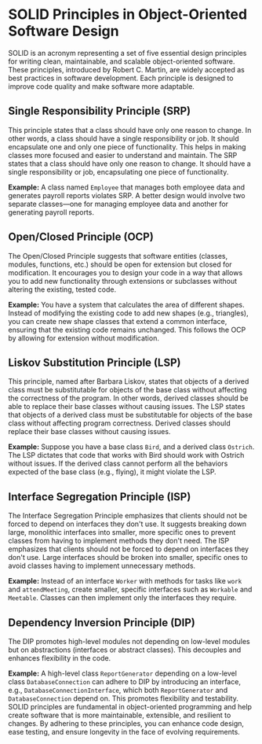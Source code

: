 
# SOLID Principles in Object-Oriented Software Design

SOLID is an acronym representing a set of five essential design principles for writing clean, maintainable, and scalable object-oriented software. These principles, introduced by Robert C. Martin, are widely accepted as best practices in software development. Each principle is designed to improve code quality and make software more adaptable.

## Single Responsibility Principle (SRP)
This principle states that a class should have only one reason to change. In other words, a class should have a single responsibility or job. It should encapsulate one and only one piece of functionality. This helps in making classes more focused and easier to understand and maintain.
The SRP states that a class should have only one reason to change. It should have a single responsibility or job, encapsulating one piece of functionality.

**Example:**
A class named `Employee` that manages both employee data and generates payroll reports violates SRP. A better design would involve two separate classes—one for managing employee data and another for generating payroll reports.

## Open/Closed Principle (OCP)
The Open/Closed Principle suggests that software entities (classes, modules, functions, etc.) should be open for extension but closed for modification. It encourages you to design your code in a way that allows you to add new functionality through extensions or subclasses without altering the existing, tested code.

**Example:**
You have a system that calculates the area of different shapes. Instead of modifying the existing code to add new shapes (e.g., triangles), you can create new shape classes that extend a common interface, ensuring that the existing code remains unchanged. This follows the OCP by allowing for extension without modification.
## Liskov Substitution Principle (LSP)
This principle, named after Barbara Liskov, states that objects of a derived class must be substitutable for objects of the base class without affecting the correctness of the program. In other words, derived classes should be able to replace their base classes without causing issues.
The LSP states that objects of a derived class must be substitutable for objects of the base class without affecting program correctness. Derived classes should replace their base classes without causing issues.

**Example:**
Suppose you have a base class `Bird`, and a derived class `Ostrich`. The LSP dictates that code that works with Bird should work with Ostrich without issues. If the derived class cannot perform all the behaviors expected of the base class (e.g., flying), it might violate the LSP.
## Interface Segregation Principle (ISP)
The Interface Segregation Principle emphasizes that clients should not be forced to depend on interfaces they don't use. It suggests breaking down large, monolithic interfaces into smaller, more specific ones to prevent classes from having to implement methods they don't need.
The ISP emphasizes that clients should not be forced to depend on interfaces they don't use. Large interfaces should be broken into smaller, specific ones to avoid classes having to implement unnecessary methods.

**Example:**
Instead of an interface `Worker` with methods for tasks like `work` and `attendMeeting`, create smaller, specific interfaces such as `Workable` and `Meetable`. Classes can then implement only the interfaces they require.

## Dependency Inversion Principle (DIP)

The DIP promotes high-level modules not depending on low-level modules but on abstractions (interfaces or abstract classes). This decouples and enhances flexibility in the code.

**Example:**
A high-level class `ReportGenerator` depending on a low-level class `DatabaseConnection` can adhere to DIP by introducing an interface, e.g., `DatabaseConnectionInterface`, which both `ReportGenerator` and `DatabaseConnection` depend on. This promotes flexibility and testability.
SOLID principles are fundamental in object-oriented programming and help create software that is more maintainable, extensible, and resilient to changes. By adhering to these principles, you can enhance code design, ease testing, and ensure longevity in the face of evolving requirements.
